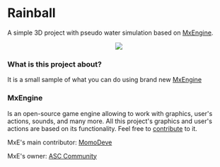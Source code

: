 # Rainball
A simple 3D project with pseudo water simulation based on [MxEngine](https://github.com/asc-community/MxEngine).

<p align="center">
<img src="presentation.gif">
</p>

### What is this project about?

It is a small sample of what you can do using brand new [MxEngine](https://github.com/asc-community/MxEngine)

### MxEngine

Is an open-source game engine allowing to work with graphics, user's actions, sounds, and many more.
All this project's graphics and user's actions are based on its functionality. Feel free to 
[contribute](https://github.com/asc-community/MxEngine/issues/4) to it.

MxE's main contributor: [MomoDeve](https://github.com/MomoDeve)

MxE's owner: [ASC Community](https://github.com/asc-community)